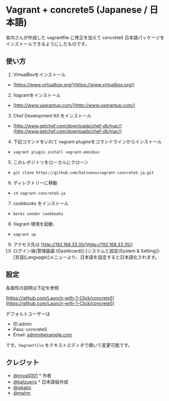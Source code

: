 # Vagrant + concrete5 (Japanese / 日本語)

宮内さんが作成した vagrantfile に修正を加えて concrete5 日本語パッケージをインストールできるようにしたものです。

## 使い方

1. VirtualBoxをインストール
 * [https://www.virtualbox.org/](https://www.virtualbox.org/)
2. Vagrantをインストール
 * [http://www.vagrantup.com/](http://www.vagrantup.com/)
3. Chef Development Kit をインストール
 * [http://www.getchef.com/downloads/chef-dk/mac/](http://www.getchef.com/downloads/chef-dk/mac/)
4. 下記コマンドをいれて vagrant pluginsをコマンドラインからインストール
 * `vagrant plugin install vagrant-omnibus`
5. このレポジトリをローカルにクローン
 * `git clone https://github.com/katzueno/vagrant-concrete5-ja.git`
6. ディレクトリーに移動
 * `cd vagrant-concrete5-ja`
7. cookbooks をインストール
 * `berks vendor cookbooks`
8. Vagrant 環境を起動.
 * `vagrant up`
9. アクセス先は [http://192.168.33.35/](http://192.168.33.35/)
10. ログイン後[管理画面 (Dashboard)]-[システムと設定(System & Setting)]-[言語(Language)]メニューより、日本語を設定すると日本語化されます。

## 設定

各属性の説明は下記を参照

[https://github.com/Launch-with-1-Click/concrete5](https://github.com/Launch-with-1-Click/concrete5)

デフォルトユーザーは

- ID:admin
- Pass: concrete5
- Email: admin@example.com

です。`Vagrantfile` をテキストエディタで開いて変更可能です。

## クレジット

* [@miya0001](https://github.com/miya0001/) * 作者
* [@katzueno](https://github.com/katzueno/) * 日本語版作成
* [@ixkaito](https://github.com/ixkaito/)
* [@mahm](https://github.com/mahm/)

